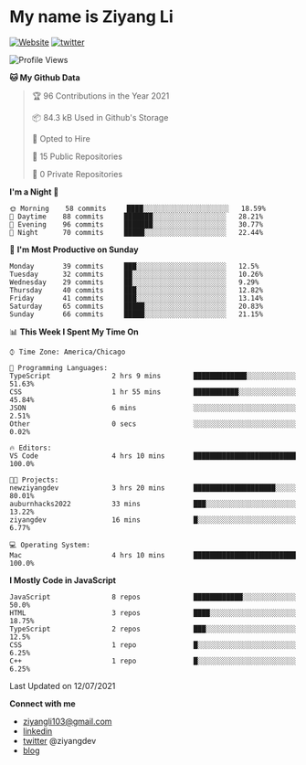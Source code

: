 # My name is Ziyang Li
[![Website](https://img.shields.io/website?down_color=red&down_message=offline&up_color=success&up_message=online&url=https%3A%2F%2Fziyang.dev)](https://ziyang.dev)
[![twitter](https://img.shields.io/badge/twitter-%40ziyangdev-blue?style=social&logo=twitter)](https://twitter.com/ziyangdev)

<!--START_SECTION:waka-->
![Profile Views](http://img.shields.io/badge/Profile%20Views-0-blue)

**🐱 My Github Data** 

> 🏆 96 Contributions in the Year 2021
 > 
> 📦 84.3 kB Used in Github's Storage 
 > 
> 💼 Opted to Hire
 > 
> 📜 15 Public Repositories 
 > 
> 🔑 0 Private Repositories  
 > 
**I'm a Night 🦉** 

```text
🌞 Morning    58 commits     ████░░░░░░░░░░░░░░░░░░░░░   18.59% 
🌆 Daytime    88 commits     ███████░░░░░░░░░░░░░░░░░░   28.21% 
🌃 Evening    96 commits     ███████░░░░░░░░░░░░░░░░░░   30.77% 
🌙 Night      70 commits     █████░░░░░░░░░░░░░░░░░░░░   22.44%

```
📅 **I'm Most Productive on Sunday** 

```text
Monday       39 commits     ███░░░░░░░░░░░░░░░░░░░░░░   12.5% 
Tuesday      32 commits     ██░░░░░░░░░░░░░░░░░░░░░░░   10.26% 
Wednesday    29 commits     ██░░░░░░░░░░░░░░░░░░░░░░░   9.29% 
Thursday     40 commits     ███░░░░░░░░░░░░░░░░░░░░░░   12.82% 
Friday       41 commits     ███░░░░░░░░░░░░░░░░░░░░░░   13.14% 
Saturday     65 commits     █████░░░░░░░░░░░░░░░░░░░░   20.83% 
Sunday       66 commits     █████░░░░░░░░░░░░░░░░░░░░   21.15%

```


📊 **This Week I Spent My Time On** 

```text
⌚︎ Time Zone: America/Chicago

💬 Programming Languages: 
TypeScript               2 hrs 9 mins        █████████████░░░░░░░░░░░░   51.63% 
CSS                      1 hr 55 mins        ███████████░░░░░░░░░░░░░░   45.84% 
JSON                     6 mins              ░░░░░░░░░░░░░░░░░░░░░░░░░   2.51% 
Other                    0 secs              ░░░░░░░░░░░░░░░░░░░░░░░░░   0.02%

🔥 Editors: 
VS Code                  4 hrs 10 mins       █████████████████████████   100.0%

🐱‍💻 Projects: 
newziyangdev             3 hrs 20 mins       ████████████████████░░░░░   80.01% 
auburnhacks2022          33 mins             ███░░░░░░░░░░░░░░░░░░░░░░   13.22% 
ziyangdev                16 mins             █░░░░░░░░░░░░░░░░░░░░░░░░   6.77%

💻 Operating System: 
Mac                      4 hrs 10 mins       █████████████████████████   100.0%

```

**I Mostly Code in JavaScript** 

```text
JavaScript               8 repos             ████████████░░░░░░░░░░░░░   50.0% 
HTML                     3 repos             ████░░░░░░░░░░░░░░░░░░░░░   18.75% 
TypeScript               2 repos             ███░░░░░░░░░░░░░░░░░░░░░░   12.5% 
CSS                      1 repo              █░░░░░░░░░░░░░░░░░░░░░░░░   6.25% 
C++                      1 repo              █░░░░░░░░░░░░░░░░░░░░░░░░   6.25%

```



 Last Updated on 12/07/2021
<!--END_SECTION:waka-->

**Connect with me**
- ziyangli103@gmail.com
- [linkedin](https://www.linkedin.com/in/ziyangg/)
- [twitter](https://twitter.com/ziyangdev) @ziyangdev
- [blog](https://ziyangll.github.io/blog/)

